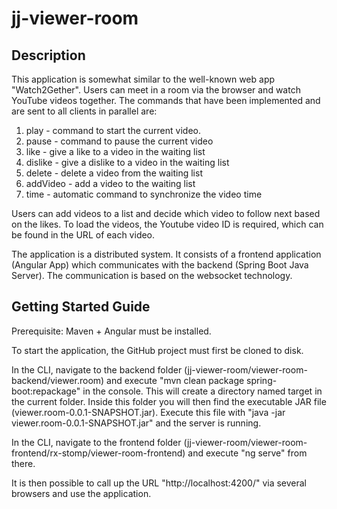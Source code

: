 # jj-viewer-room
## Description
This application is somewhat similar to the well-known web app "Watch2Gether". Users can meet in a room via the browser and watch YouTube videos together. The commands that have been implemented and are sent to all clients in parallel are:

1. play - command to start the current video.
2. pause - command to pause the current video
3. like - give a like to a video in the waiting list
4. dislike - give a dislike to a video in the waiting list
5. delete - delete a video from the waiting list
6. addVideo - add a video to the waiting list
7. time - automatic command to synchronize the video time

Users can add videos to a list and decide which video to follow next based on the likes. To load the videos, the Youtube video ID is required, which can be found in the URL of each video. 

The application is a distributed system. It consists of a frontend application (Angular App) which communicates with the backend (Spring Boot Java Server).
The communication is based on the websocket technology.

## Getting Started Guide
Prerequisite: Maven + Angular must be installed.

To start the application, the GitHub project must first be cloned to disk. 

In the CLI, navigate to the backend folder (jj-viewer-room/viewer-room-backend/viewer.room) and execute "mvn clean package spring-boot:repackage" in the console.
This will create a directory named target in the current folder.
Inside this folder you will then find the executable JAR file (viewer.room-0.0.1-SNAPSHOT.jar). 
Execute this file with "java -jar viewer.room-0.0.1-SNAPSHOT.jar" and the server is running.

In the CLI, navigate to the frontend folder (jj-viewer-room/viewer-room-frontend/rx-stomp/viewer-room-frontend) and execute "ng serve" from there.

It is then possible to call up the URL "http://localhost:4200/" via several browsers and use the application.